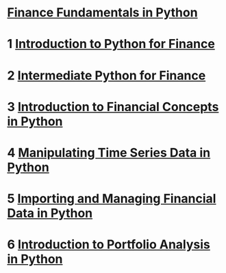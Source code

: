 # [Finance Fundamentals in Python](https://app.datacamp.com/learn/skill-tracks/finance-fundamentals-in-python?version=1)

# 1 [Introduction to Python for Finance](https://www.datacamp.com/courses/introduction-to-python-for-finance)
# 2 [Intermediate Python for Finance](https://www.datacamp.com/courses/intermediate-python-for-finance)
# 3 [Introduction to Financial Concepts in Python]()
# 4 [Manipulating Time Series Data in Python]()
# 5 [Importing and Managing Financial Data in Python]()
# 6 [Introduction to Portfolio Analysis in Python]()